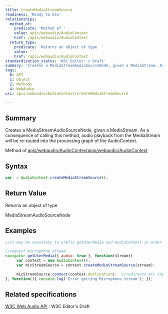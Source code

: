 ```yaml
---
title: createMediaStreamSource
readiness: 'Ready to Use'
relationships:
  method_of:
    predicate: 'Method of '
    value: apis/webaudio/AudioContext
    href: /apis/webaudio/AudioContext
  return_type:
    predicate: 'Returns an object of type  '
    value: ''
    href: /apis/webaudio/AudioContext
standardization_status: 'W3C Editor''s Draft'
summary: 'Creates a MediaStreamAudioSourceNode, given a MediaStream. As a consequence of calling this method, audio playback from the MediaStream will be re-routed into the processing graph of the AudioContext.'
tags:
  0: API
  1: Object
  2: Methods
  4: WebAudio
uri: apis/webaudio/AudioContext/createMediaStreamSource

---
```

## Summary

Creates a MediaStreamAudioSourceNode, given a MediaStream. As a consequence of calling this method, audio playback from the MediaStream will be re-routed into the processing graph of the AudioContext.

Method of [apis/webaudio/AudioContext](/apis/webaudio/AudioContext)[apis/webaudio/AudioContext](/apis/webaudio/AudioContext)

## Syntax

``` js
var  = AudioContext.createMediaStreamSource();
```

## Return Value

Returns an object of type

MediaStreamAudioSourceNode

## Examples

``` js
//it may be necessary to prefix getUserMedia and AudioContext in order to work in some browsers

//request microphone stream
navigator.getUserMedia({ audio: true }, function(stream){
     var context = new AudioContext();
     var micStreamSource = context.createMediaStreamSource(stream);

     micStreamSource.connect(context.destination);  //redirects mic input to speakers
}, function(){ console.log('Error getting Microphone stream'); });
```

## Related specifications

[W3C Web Audio API](http://webaudio.github.io/web-audio-api/)
:   W3C Editor's Draft
